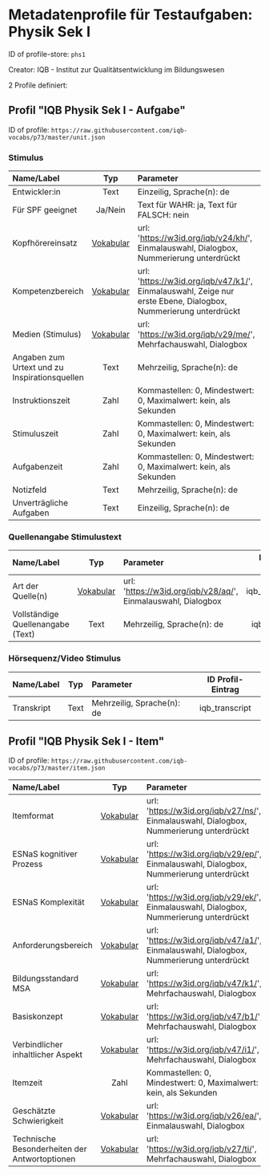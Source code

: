 # Metadatenprofile für Testaufgaben: Physik Sek I

ID of profile-store: `phs1`

Creator: IQB - Institut zur Qualitätsentwicklung im Bildungswesen

2 Profile definiert:

## Profil "IQB Physik Sek I - Aufgabe"

ID of profile: `https://raw.githubusercontent.com/iqb-vocabs/p73/master/unit.json`

### Stimulus

| Name/Label | Typ | Parameter | ID Profil-Eintrag |
| :--- | :---: | :--- | :---: |
| Entwickler:in | Text | Einzeilig, Sprache(n): de   | iqb_author |
| Für SPF geeignet | Ja/Nein | Text für WAHR: ja, Text für FALSCH: nein | iqb_spf |
| Kopfhörereinsatz | [Vokabular](https://w3id.org/iqb/v24/kh/) | url: 'https://w3id.org/iqb/v24/kh/', Einmalauswahl, Dialogbox, Nummerierung unterdrückt | iqb_phones |
| Kompetenzbereich | [Vokabular](https://w3id.org/iqb/v47/k1/) | url: 'https://w3id.org/iqb/v47/k1/', Einmalauswahl, Zeige nur erste Ebene, Dialogbox, Nummerierung unterdrückt | iqb_competence |
| Medien (Stimulus) | [Vokabular](https://w3id.org/iqb/v29/me/) | url: 'https://w3id.org/iqb/v29/me/', Mehrfachauswahl, Dialogbox | iqb_media |
| Angaben zum Urtext und zu Inspirationsquellen | Text | Mehrzeilig, Sprache(n): de   | iqb_additional_info |
| Instruktionszeit | Zahl | Kommastellen: 0, Mindestwert: 0, Maximalwert: kein, als Sekunden | iqb_time_instructions |
| Stimuluszeit | Zahl | Kommastellen: 0, Mindestwert: 0, Maximalwert: kein, als Sekunden | iqb_time_stimulus |
| Aufgabenzeit | Zahl | Kommastellen: 0, Mindestwert: 0, Maximalwert: kein, als Sekunden | iqb_time_unit |
| Notizfeld | Text | Mehrzeilig, Sprache(n): de   | iqb_note_field |
| Unverträgliche Aufgaben | Text | Einzeilig, Sprache(n): de   | iqb_compatibility |

### Quellenangabe Stimulustext

| Name/Label | Typ | Parameter | ID Profil-Eintrag |
| :--- | :---: | :--- | :---: |
| Art der Quelle(n) | [Vokabular](https://w3id.org/iqb/v28/aq/) | url: 'https://w3id.org/iqb/v28/aq/', Einmalauswahl, Dialogbox | iqb_type_source |
| Vollständige Quellenangabe (Text) | Text | Mehrzeilig, Sprache(n): de   | iqb_copyright |

### Hörsequenz/Video Stimulus

| Name/Label | Typ | Parameter | ID Profil-Eintrag |
| :--- | :---: | :--- | :---: |
| Transkript | Text | Mehrzeilig, Sprache(n): de   | iqb_transcript |

## Profil "IQB Physik Sek I - Item"

ID of profile: `https://raw.githubusercontent.com/iqb-vocabs/p73/master/item.json`

| Name/Label | Typ | Parameter | ID Profil-Eintrag |
| :--- | :---: | :--- | :---: |
| Itemformat | [Vokabular](https://w3id.org/iqb/v27/ns/) | url: 'https://w3id.org/iqb/v27/ns/', Einmalauswahl, Dialogbox, Nummerierung unterdrückt | iqb_item_format |
| ESNaS kognitiver Prozess | [Vokabular](https://w3id.org/iqb/v29/ep/) | url: 'https://w3id.org/iqb/v29/ep/', Einmalauswahl, Dialogbox, Nummerierung unterdrückt | iqb_esnas_process |
| ESNaS Komplexität | [Vokabular](https://w3id.org/iqb/v29/ek/) | url: 'https://w3id.org/iqb/v29/ek/', Einmalauswahl, Dialogbox, Nummerierung unterdrückt | iqb_esnas_complexity |
| Anforderungsbereich | [Vokabular](https://w3id.org/iqb/v47/a1/) | url: 'https://w3id.org/iqb/v47/a1/', Einmalauswahl, Dialogbox, Nummerierung unterdrückt | iqb_requirement_area |
| Bildungsstandard MSA | [Vokabular](https://w3id.org/iqb/v47/k1/) | url: 'https://w3id.org/iqb/v47/k1/', Mehrfachauswahl, Dialogbox | iqb_standards_msa |
| Basiskonzept | [Vokabular](https://w3id.org/iqb/v47/b1/) | url: 'https://w3id.org/iqb/v47/b1/', Mehrfachauswahl, Dialogbox | iqb_basic_concept |
| Verbindlicher inhaltlicher Aspekt | [Vokabular](https://w3id.org/iqb/v47/i1/) | url: 'https://w3id.org/iqb/v47/i1/', Mehrfachauswahl, Dialogbox | iqb_content_aspect |
| Itemzeit | Zahl | Kommastellen: 0, Mindestwert: 0, Maximalwert: kein, als Sekunden | iqb_time_item |
| Geschätzte Schwierigkeit | [Vokabular](https://w3id.org/iqb/v26/ea/) | url: 'https://w3id.org/iqb/v26/ea/', Einmalauswahl, Dialogbox | iqb_exante_difficulty |
| Technische Besonderheiten der Antwortoptionen | [Vokabular](https://w3id.org/iqb/v27/ti/) | url: 'https://w3id.org/iqb/v27/ti/', Mehrfachauswahl, Dialogbox | iqb_itemtech |


